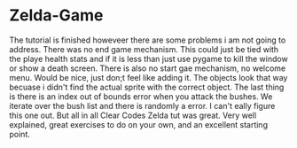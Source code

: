 # Zelda-Game
The tutorial is finished howeveer there are some problems i am not going to address. There was no end game mechanism. This could just be tied with the playe health stats and if it is less than just use pygame to kill the window or show a death screen. There is also no start gae mechanism, no welcome menu. Would be nice, just don;t feel like adding it. The objects look that way becuase i didn't find the actual sprite with the correct object. The last thing is there is an index out of bounds error when you attack the bushes. We iterate over the bush list and there is randomly a error. I can't eally figure this one out. But all in all Clear Codes Zelda tut was great. Very well explained, great exercises to do on your own, and an excellent starting point. 
